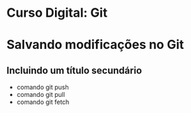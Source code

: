 # Curso Digital: Git

# Salvando modificações no Git

## Incluindo um título secundário

- comando git push
- comando git pull
- comando git fetch
